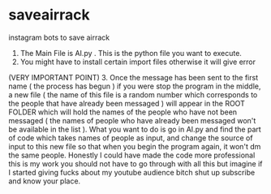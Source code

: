 # saveairrack
instagram bots to save airrack

1. The Main File is AI.py . This is the python file you want to execute.
2. You might have to install certain import files otherwise it will give error


(VERY IMPORTANT POINT)
3. Once the message has been sent to the first name ( the process has begun ) if you were stop the program in the middle, a new file ( the name of this file is a random number which corresponds to the people that have already been messaged ) will appear in the ROOT FOLDER which will hold the names of the people who have not been messaged ( the names of people who have already been messaged won't be available in the list ). What you want to do is go in AI.py and find the part of code which takes names of people as input, and change the source of input to this new file so that when you begin the program again, it won't dm the same people. Honestly I could have made the code more professional this is my work you should not have to go through with all this but imagine if I started giving fucks about my youtube audience bitch shut up subscribe and know your place.
